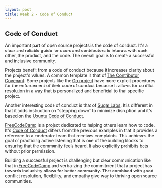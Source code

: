 ```yaml
---
layout: post
title: Week 2 - Code of Conduct
---
```


## Code of Conduct 

An important part of open source projects is the code of conduct. It's a clear and reliable guide for users and contributors to interact with each other, the product, and the code. The overall goal is to create a successful and inclusive community.

<!--more-->

Projects benefit from a code of conduct because it increases clarity about the project's values. A common template is that of [The Contributor Covenant](https://www.contributor-covenant.org/version/1/4/code-of-conduct). Some projects like the [Go project](https://golang.org/) have more explicit procedures for the enforcement of their code of conduct because it allows for conflict resolution in a way that is personalized and beneficial to that specific project.

Another interesting code of conduct is that of [Sugar Labs](https://wiki.sugarlabs.org/go/Sugar_Labs/Legal/Code_of_Conduct). It is different in that it adds instruction on "stepping down" to minimize disruption and it's based on the [Ubuntu Code of Conduct](https://ubuntu.com/community/ethos/code-of-conduct).

[FreeCodeCamp](https://github.com/freeCodeCamp/freeCodeCamp) is a project dedicated to helping others learn how to code. It's [Code of Conduct](https://www.freecodecamp.org/news/code-of-conduct) differs from the previous examples in that it provides a reference to a moderator team that receives complaints. This achieves the goal of practicing active listening that is one of the building blocks to ensuring that the community feels heard. It also explicitly prohibits bots without prior permission.

Building a successful project is challenging but clear communication like that in [FreeCodeCamp](https://github.com/freeCodeCamp/freeCodeCamp) and verbalizing the commitment that a project has towards inclusivity allows for better community. That combined with good conflict resolution, flexibility, and empathy give way to thriving open source communities.